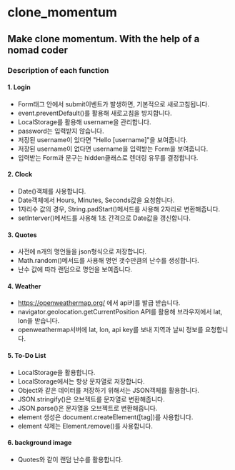 # clone_momentum

## Make clone momentum. With the help of a nomad coder

### Description of each function

#### 1. Login

- Form태그 안에서 submit이벤트가 발생하면, 기본적으로 새로고침됩니다.
- event.preventDefault()를 활용해 새로고침을 방지합니다.
- LocalStorage를 활용해 username을 관리합니다.
- password는 입력받지 않습니다.
- 저장된 username이 있다면 "Hello [username]"을 보여줍니다.
- 저장된 username이 없다면 username을 입력받는 Form을 보여줍니다.
- 입력받는 Form과 문구는 hidden클래스로 렌더링 유무를 결정합니다.

#### 2. Clock

- Date()객체를 사용합니다.
- Date객체에서 Hours, Minutes, Seconds값을 요청합니다.
- 1자리수 값의 경우, String.padStart()메서드를 사용해 2자리로 변환해줍니다.
- setInterver()메서드를 사용해 1초 간격으로 Date값을 갱신합니다.

#### 3. Quotes

- 사전에 n개의 명언들을 json형식으로 저장합니다.
- Math.random()메서드를 사용해 명언 갯수만큼의 난수를 생성합니다.
- 난수 값에 따라 랜덤으로 명언을 보여줍니다.

#### 4. Weather

- https://openweathermap.org/ 에서 api키를 발급 받습니다.
- navigator.geolocation.getCurrentPosition API를 활용해 브라우저에서 lat, lon을 받습니다.
- openweathermap서버에 lat, lon, api key를 보내 지역과 날씨 정보를 요청합니다.

#### 5. To-Do List

- LocalStorage을 활용합니다.
- LocalStorage에서는 항상 문자열로 저장합니다.
- Object와 같은 데이터를 저장하기 위해서는 JSON객체를 활용합니다.
- JSON.stringify()은 오브젝트를 문자열로 변환해줍니다.
- JSON.parse()은 문자열을 오브젝트로 변환해줍니다.
- element 생성은 document.createElement([tag])를 사용합니다.
- element 삭제는 Element.remove()를 사용합니다.

#### 6. background image

- Quotes와 같이 랜덤 난수를 활용합니다.
